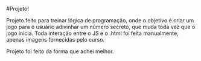 #Projeto! 

Projeto feito para treinar lógica de programação, onde o objetivo é criar um jogo para o usuário adivinhar um número secreto, que muda toda vez que o jogo inicia.
Toda interação entre o JS e o .html foi feita manualmente, apenas imagens fornecidas pelo curso.

Projeto foi feito da forma que achei melhor. 